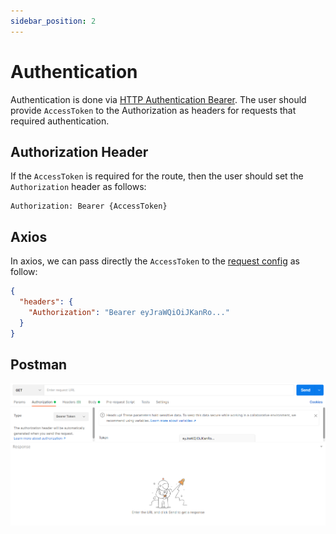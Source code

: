 ```yaml
---
sidebar_position: 2
---
```


# Authentication

Authentication is done via [HTTP Authentication Bearer](https://developer.mozilla.org/en-US/docs/Web/HTTP/Headers/Authorization). The user should provide `AccessToken` to the Authorization as headers for requests that required authentication.

## Authorization Header

If the `AccessToken` is required for the route, then the user should set the `Authorization` header as follows:
```
Authorization: Bearer {AccessToken}
``` 

## Axios

In axios, we can pass directly the `AccessToken` to the [request config](https://www.npmjs.com/package/axios#request-config) as follow:
```json
{
  "headers": {
    "Authorization": "Bearer eyJraWQiOiJKanRo..."
  }
}
```

## Postman
![Authorization](../static/img/post-man-authentication-bearer.png)
